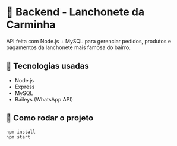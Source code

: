 # 🍟 Backend - Lanchonete da Carminha

API feita com Node.js + MySQL para gerenciar pedidos, produtos e pagamentos da lanchonete mais famosa do bairro.

## 🔧 Tecnologias usadas
- Node.js
- Express
- MySQL
- Baileys (WhatsApp API)

## 🚀 Como rodar o projeto

```bash
npm install
npm start
